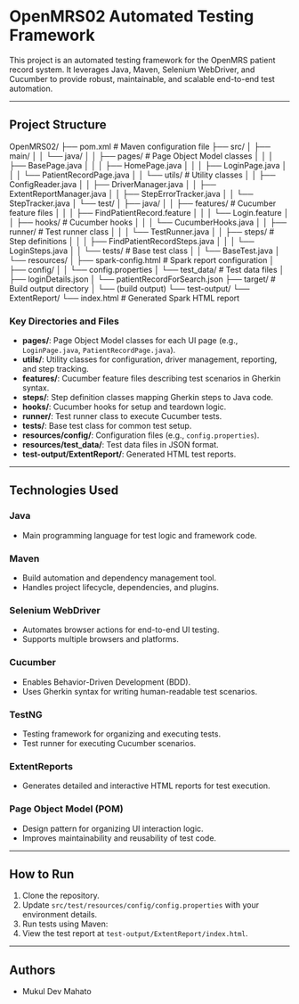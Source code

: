 # OpenMRS02 Automated Testing Framework

This project is an automated testing framework for the OpenMRS patient record system. It leverages Java, Maven, Selenium WebDriver, and Cucumber to provide robust, maintainable, and scalable end-to-end test automation.

---

## Project Structure

OpenMRS02/
├── pom.xml                          # Maven configuration file
├── src/
│   ├── main/
│   │   └── java/
│   │       ├── pages/              # Page Object Model classes
│   │       │   ├── BasePage.java
│   │       │   ├── HomePage.java
│   │       │   ├── LoginPage.java
│   │       │   └── PatientRecordPage.java
│   │       └── utils/              # Utility classes
│   │           ├── ConfigReader.java
│   │           ├── DriverManager.java
│   │           ├── ExtentReportManager.java
│   │           ├── StepErrorTracker.java
│   │           └── StepTracker.java
│   └── test/
│       ├── java/
│       │   ├── features/           # Cucumber feature files
│       │   │   ├── FindPatientRecord.feature
│       │   │   └── Login.feature
│       │   ├── hooks/              # Cucumber hooks
│       │   │   └── CucumberHooks.java
│       │   ├── runner/             # Test runner class
│       │   │   └── TestRunner.java
│       │   ├── steps/              # Step definitions
│       │   │   ├── FindPatientRecordSteps.java
│       │   │   └── LoginSteps.java
│       │   └── tests/              # Base test class
│       │       └── BaseTest.java
│       └── resources/
│           ├── spark-config.html   # Spark report configuration
│           ├── config/
│           │   └── config.properties
│           └── test_data/          # Test data files
│               ├── loginDetails.json
│               └── patientRecordForSearch.json
├── target/                         # Build output directory
│   └── (build output)
└── test-output/
└── ExtentReport/
└── index.html              # Generated Spark HTML report


### Key Directories and Files

- **pages/**: Page Object Model classes for each UI page (e.g., `LoginPage.java`, `PatientRecordPage.java`).
- **utils/**: Utility classes for configuration, driver management, reporting, and step tracking.
- **features/**: Cucumber feature files describing test scenarios in Gherkin syntax.
- **steps/**: Step definition classes mapping Gherkin steps to Java code.
- **hooks/**: Cucumber hooks for setup and teardown logic.
- **runner/**: Test runner class to execute Cucumber tests.
- **tests/**: Base test class for common test setup.
- **resources/config/**: Configuration files (e.g., `config.properties`).
- **resources/test_data/**: Test data files in JSON format.
- **test-output/ExtentReport/**: Generated HTML test reports.

---

## Technologies Used

### Java
- Main programming language for test logic and framework code.

### Maven
- Build automation and dependency management tool.
- Handles project lifecycle, dependencies, and plugins.

### Selenium WebDriver
- Automates browser actions for end-to-end UI testing.
- Supports multiple browsers and platforms.

### Cucumber
- Enables Behavior-Driven Development (BDD).
- Uses Gherkin syntax for writing human-readable test scenarios.

### TestNG
- Testing framework for organizing and executing tests.
- Test runner for executing Cucumber scenarios.

### ExtentReports
- Generates detailed and interactive HTML reports for test execution.

### Page Object Model (POM)
- Design pattern for organizing UI interaction logic.
- Improves maintainability and reusability of test code.

---

## How to Run

1. Clone the repository.
2. Update `src/test/resources/config/config.properties` with your environment details.
3. Run tests using Maven:
4. View the test report at `test-output/ExtentReport/index.html`.

---

## Authors

- Mukul Dev Mahato